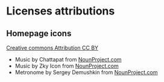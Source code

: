 # Licenses attributions

## Homepage icons

[Creative commons Attribution CC BY](https://creativecommons.org/licenses/by/3.0/us/legalcode)

-   Music by Chattapat from [NounProject.com](https://thenounproject.com/)
-   Music by Zky Icon from [NounProject.com](https://thenounproject.com/)
-   Metronome by Sergey Demushkin from [NounProject.com](https://thenounproject.com/)
